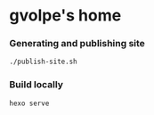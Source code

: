 gvolpe's home
=============

### Generating and publishing site

```bash
./publish-site.sh
```

### Build locally

```
hexo serve
```
